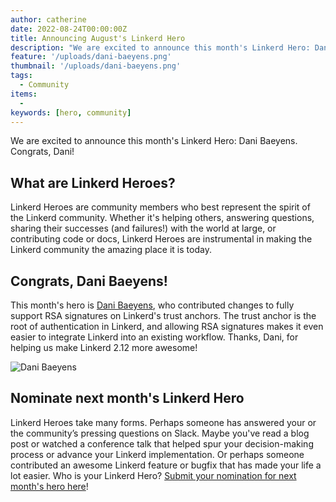 ```yaml
---
author: catherine
date: 2022-08-24T00:00:00Z
title: Announcing August's Linkerd Hero
description: "We are excited to announce this month's Linkerd Hero: Dani Baeyens. Congrats, Dani!"
feature: '/uploads/dani-baeyens.png'
thumbnail: '/uploads/dani-baeyens.png'
tags:
  - Community
items:
  - 
keywords: [hero, community]
---
```


We are excited to announce this month's Linkerd Hero: Dani Baeyens. Congrats, Dani!

## What are Linkerd Heroes?

Linkerd Heroes are community members who best represent the spirit of the Linkerd
community. Whether it's helping others, answering questions, sharing their successes
(and failures!) with the world at large, or contributing code or docs, Linkerd Heroes
are instrumental in making the Linkerd community the amazing place it is today.

## Congrats, Dani Baeyens!

This month's hero is [Dani Baeyens](http://www.linkedin.com/in/danibaeyens),
who contributed changes to fully support RSA signatures on Linkerd's trust anchors.
The trust anchor is the root of authentication in Linkerd, and allowing RSA
signatures makes it even easier to integrate Linkerd into an existing workflow.
Thanks, Dani, for helping us make Linkerd 2.12 more awesome!

![Dani Baeyens](/uploads/dani-baeyens.png)

## Nominate next month's Linkerd Hero

Linkerd Heroes take many forms. Perhaps someone has answered your or the community’s
pressing questions on Slack. Maybe you've read a blog post or watched a conference
talk that helped spur your decision-making process or advance your Linkerd
implementation. Or perhaps someone contributed an awesome Linkerd feature or bugfix
that has made your life a lot easier. Who is your Linkerd Hero?
[Submit your nomination for next month's hero here](https://docs.google.com/forms/d/e/1FAIpQLSfNv--UnbbZSzW7J3SbREIMI-HaooyX9im8yLIGB7M_LKT_Fw/viewform?usp=sf_link)!
